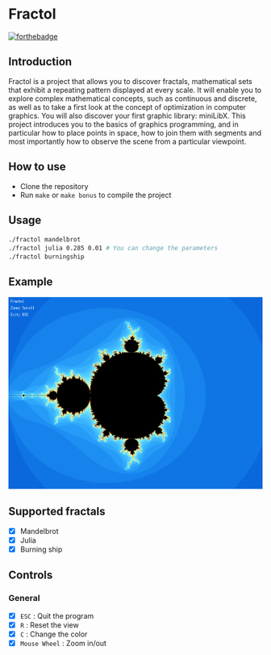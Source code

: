 # Fractol

[![forthebadge](https://forthebadge.com/images/badges/made-with-c.svg)](https://forthebadge.com)

## Introduction

Fractol is a project that allows you to discover fractals, mathematical sets that exhibit a repeating pattern displayed at every scale. It will enable you to explore complex mathematical concepts, such as continuous and discrete, as well as to take a first look at the concept of optimization in computer graphics. You will also discover your first graphic library: miniLibX. This project introduces you to the basics of graphics programming, and in particular how to place points in space, how to join them with segments and most importantly how to observe the scene from a particular viewpoint.

## How to use
- Clone the repository
- Run `make` or `make bonus` to compile the project

## Usage

```bash
./fractol mandelbrot
./fractol julia 0.285 0.01 # You can change the parameters
./fractol burningship
```

## Example
![Example](./img.png)

## Supported fractals

- [x] Mandelbrot
- [x] Julia
- [x] Burning ship

## Controls

### General

- [x] `ESC` : Quit the program
- [x] `R` : Reset the view
- [x] `C` : Change the color
- [x] `Mouse Wheel` : Zoom in/out
